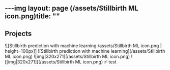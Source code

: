 ---img
layout: page
(/assets/Stillbirth ML icon.png)title: ""
---

## Projects 

![[Stillbirth prediction with machine learning /assets/Stillbirth ML icon.png | height=100px]]
![Stillbirth prediction with machine learning](/assets/Stillbirth ML icon.png)
![img|320x271](/assets/Stillbirth ML icon.png)
![[img|320x271]](/assets/Stillbirth ML icon.png)
<img src="/assets/Stillbirth ML icon.png" width="10">
test

